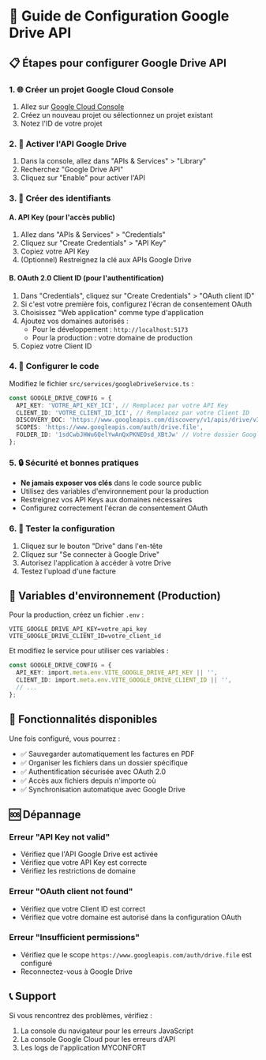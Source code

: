 # 🚀 Guide de Configuration Google Drive API

## 📋 Étapes pour configurer Google Drive API

### 1. 🌐 Créer un projet Google Cloud Console

1. Allez sur [Google Cloud Console](https://console.cloud.google.com/)
2. Créez un nouveau projet ou sélectionnez un projet existant
3. Notez l'ID de votre projet

### 2. 🔧 Activer l'API Google Drive

1. Dans la console, allez dans "APIs & Services" > "Library"
2. Recherchez "Google Drive API"
3. Cliquez sur "Enable" pour activer l'API

### 3. 🔑 Créer des identifiants

#### A. API Key (pour l'accès public)
1. Allez dans "APIs & Services" > "Credentials"
2. Cliquez sur "Create Credentials" > "API Key"
3. Copiez votre API Key
4. (Optionnel) Restreignez la clé aux APIs Google Drive

#### B. OAuth 2.0 Client ID (pour l'authentification)
1. Dans "Credentials", cliquez sur "Create Credentials" > "OAuth client ID"
2. Si c'est votre première fois, configurez l'écran de consentement OAuth
3. Choisissez "Web application" comme type d'application
4. Ajoutez vos domaines autorisés :
   - Pour le développement : `http://localhost:5173`
   - Pour la production : votre domaine de production
5. Copiez votre Client ID

### 4. 📝 Configurer le code

Modifiez le fichier `src/services/googleDriveService.ts` :

```typescript
const GOOGLE_DRIVE_CONFIG = {
  API_KEY: 'VOTRE_API_KEY_ICI', // Remplacez par votre API Key
  CLIENT_ID: 'VOTRE_CLIENT_ID_ICI', // Remplacez par votre Client ID
  DISCOVERY_DOC: 'https://www.googleapis.com/discovery/v1/apis/drive/v3/rest',
  SCOPES: 'https://www.googleapis.com/auth/drive.file',
  FOLDER_ID: '1sdCwbJHWu6QelYwAnQxPKNEOsd_XBtJw' // Votre dossier Google Drive
};
```

### 5. 🔒 Sécurité et bonnes pratiques

- **Ne jamais exposer vos clés** dans le code source public
- Utilisez des variables d'environnement pour la production
- Restreignez vos API Keys aux domaines nécessaires
- Configurez correctement l'écran de consentement OAuth

### 6. 🧪 Tester la configuration

1. Cliquez sur le bouton "Drive" dans l'en-tête
2. Cliquez sur "Se connecter à Google Drive"
3. Autorisez l'application à accéder à votre Drive
4. Testez l'upload d'une facture

## 🔧 Variables d'environnement (Production)

Pour la production, créez un fichier `.env` :

```env
VITE_GOOGLE_DRIVE_API_KEY=votre_api_key
VITE_GOOGLE_DRIVE_CLIENT_ID=votre_client_id
```

Et modifiez le service pour utiliser ces variables :

```typescript
const GOOGLE_DRIVE_CONFIG = {
  API_KEY: import.meta.env.VITE_GOOGLE_DRIVE_API_KEY || '',
  CLIENT_ID: import.meta.env.VITE_GOOGLE_DRIVE_CLIENT_ID || '',
  // ...
};
```

## 🎯 Fonctionnalités disponibles

Une fois configuré, vous pourrez :
- ✅ Sauvegarder automatiquement les factures en PDF
- ✅ Organiser les fichiers dans un dossier spécifique
- ✅ Authentification sécurisée avec OAuth 2.0
- ✅ Accès aux fichiers depuis n'importe où
- ✅ Synchronisation automatique avec Google Drive

## 🆘 Dépannage

### Erreur "API Key not valid"
- Vérifiez que l'API Google Drive est activée
- Vérifiez que votre API Key est correcte
- Vérifiez les restrictions de domaine

### Erreur "OAuth client not found"
- Vérifiez que votre Client ID est correct
- Vérifiez que votre domaine est autorisé dans la configuration OAuth

### Erreur "Insufficient permissions"
- Vérifiez que le scope `https://www.googleapis.com/auth/drive.file` est configuré
- Reconnectez-vous à Google Drive

## 📞 Support

Si vous rencontrez des problèmes, vérifiez :
1. La console du navigateur pour les erreurs JavaScript
2. La console Google Cloud pour les erreurs d'API
3. Les logs de l'application MYCONFORT